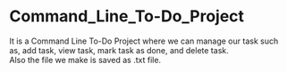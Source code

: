 # Command_Line_To-Do_Project
It is a Command Line To-Do Project where we can manage our task such as, add task, view task, mark task as done, and delete task.
<br>Also the file we make is saved as .txt file. 

